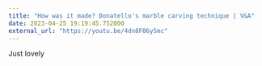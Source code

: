 ```yaml
---
title: "How was it made? Donatello's marble carving technique | V&A"
date: 2023-04-25 19:19:45.752000
external_url: "https://youtu.be/4dn8F06y5mc"
---
```


Just lovely